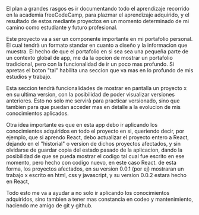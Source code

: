 El plan a grandes rasgos es ir documentando todo el aprendizaje recorrido en la academia freeCodeCamp, para plazmar el aprendizaje adquirido, y el resultado de estos mediante proyectos en un momento determinado de mi camino como estudiante y futuro profesional.

Este proyecto va a ser un componente importante en mi portafolio personal. El cual tendrà un formato standar en cuanto a diseño y la informacion que muestra. El hecho de que el portafolio en si sea sea una pequeña parte de un contexto global de app, me da la opcion de mostrar un portafolio tradicional, pero con la funcionalidad de ir un poco mas profundo. Si apretas el boton "tal" habilita una seccion que va mas en lo profundo de mis estudios y trabajo.

Esta seccion tendrà funcionalidades de mostrar en pantalla un proyecto x en su ultima version, con la posibilidad de poder visualizar versiones anteriores. Esto no solo me servirà para practicar versionado, sino que tambien para que puedan acceder mas en detalle a la evolucion de mis conocimientos aplicados.

Otra idea importante es que en esta app debo ir aplicando los conocimientos adquiridos en todo el proyecto en si, queriendo decir, por ejemplo, que si aprendo React, debo actualizar el proyecto entero a React, dejando en el "historial" o version de dichos proyectos afectados, y sin olvidarse de guardar copia del estado pasado de la aplicacion, dando la posibilidad de que se pueda mostrar el codigo tal cual fue escrito en ese momento, pero hecho con codigo nuevo, en este caso React. de esta forma, los proyectos afectados, en su version 0.0.1 (por ej) mostraran un trabajo x escrito en html, css y javascript, y su version 0.0.2 estara hecho en React, 

Todo esto me va a ayudar a no solo ir aplicando los conocimientos adquiridos, sino tambien a tener mas constancia en codeo y mantenimiento, haciendo me amigo de git y github.
